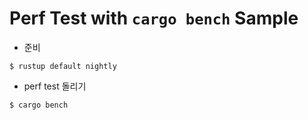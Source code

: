 # Perf Test with `cargo bench` Sample
- 준비
```
$ rustup default nightly
```

- perf test 돌리기
```
$ cargo bench
```
